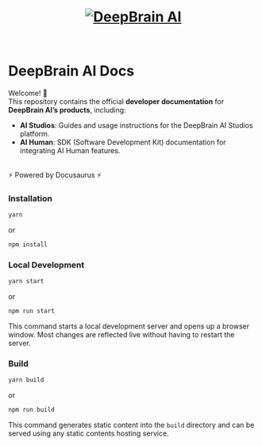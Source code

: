 <h1 align="center">
  <a href="https://aistudios.com"><img src="https://docs.aistudios.com/img/db_logo.svg" alt="DeepBrain AI"></a>
</h1>

<br/>

# DeepBrain AI Docs

Welcome! 👋  
This repository contains the official **developer documentation** for **DeepBrain AI’s products**, including:
- **AI Studios**: Guides and usage instructions for the DeepBrain AI Studios platform.
- **AI Human**: SDK (Software Development Kit) documentation for integrating AI Human features.

</br>
⚡️ Powered by Docusaurus ⚡️
</br>

### Installation

``` bash
yarn
```
or
``` bash
npm install
```


### Local Development

``` bash
yarn start
```
or
``` bash
npm run start
```

This command starts a local development server and opens up a browser window. Most changes are reflected live without having to restart the server.

### Build

``` bash
yarn build
```
or
``` bash
npm run build
```

This command generates static content into the `build` directory and can be served using any static contents hosting service.
